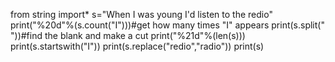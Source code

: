 from string import*
s="When I was young I'd listen to the redio"
print("%20d"%(s.count("I")))#get how many times "I" appears
print(s.split(" "))#find the blank and make a cut
print("%21d"%(len(s)))
print(s.startswith("I"))
print(s.replace("redio","radio"))
print(s)
